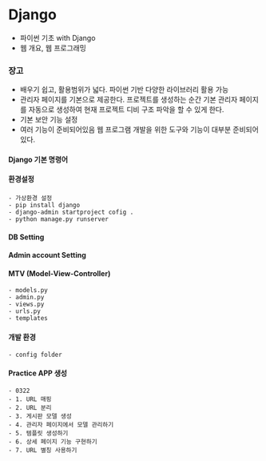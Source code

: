 # Django 
- 파이썬 기초 with Django
- 웹 개요, 웹 프로그래밍 

### 장고
- 배우기 쉽고, 활용범위가 넓다.
파이썬 기반 다양한 라이브러리 활용 가능
- 관리자 페이지를 기본으로 제공한다.
프로젝트를 생성하는 순간 기본 관리자 페이지를 자동으로 생성하여 현재 프로젝트 디비 구조 파악을 할 수 있게 한다.
- 기본 보안 기능 설정
- 여러 기능이 준비되어있음
웹 프로그램 개발을 위한 도구와 기능이 대부분 준비되어있다.

#### Django 기본 명령어
#### 환경설정
    - 가상환경 설정
    - pip install django
    - django-admin startproject cofig .
    - python manage.py runserver
#### DB Setting
#### Admin account Setting
#### MTV (Model-View-Controller)
    - models.py
    - admin.py
    - views.py
    - urls.py
    - templates

#### 개발 환경
    - config folder
#### Practice APP 생성
    - 0322 
    - 1. URL 매핑
    - 2. URL 분리
    - 3. 게시판 모델 생성
    - 4. 관리자 페이지에서 모델 관리하기
    - 5. 템플릿 생성하기
    - 6. 상세 페이지 기능 구현하기
    - 7. URL 별칭 사용하기

